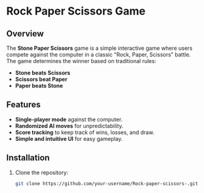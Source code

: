 # Rock Paper Scissors Game

## Overview
The **Stone Paper Scissors** game is a simple interactive game where users compete against the computer in a classic "Rock, Paper, Scissors" battle. The game determines the winner based on traditional rules:

- **Stone beats Scissors**
- **Scissors beat Paper**
- **Paper beats Stone**

## Features
- **Single-player mode** against the computer.
- **Randomized AI moves** for unpredictability.
- **Score tracking** to keep track of wins, losses, and draw.
- **Simple and intuitive UI** for easy gameplay.

## Installation
1. Clone the repository:
   ```bash
   git clone https://github.com/your-username/Rock-paper-scissors-.git
